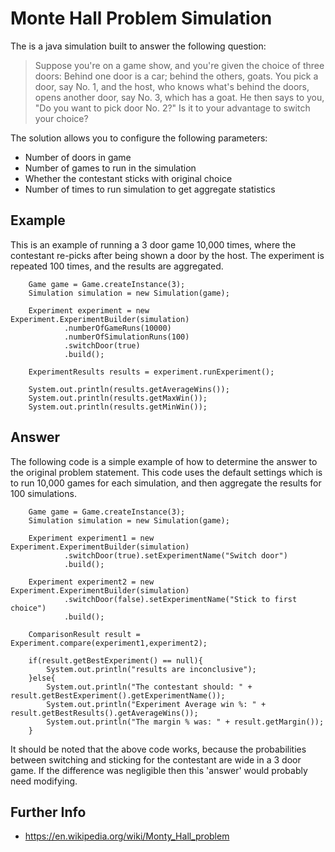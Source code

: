 # Monte Hall Problem Simulation

The is a java simulation built to answer the following question:

>Suppose you're on a game show, and you're given the choice of three doors: Behind one door is a car; behind the others, goats. You pick a door, say No. 1, and the host, who knows what's behind the doors, opens another door, say No. 3, which has a goat. He then says to you, "Do you want to pick door No. 2?" Is it to your advantage to switch your choice?

The solution allows you to configure the following parameters:

- Number of doors in game
- Number of games to run in the simulation
- Whether the contestant sticks with original choice
- Number of times to run simulation to get aggregate statistics

## Example

This is an example of running a 3 door game 10,000 times, where the contestant re-picks after being shown a door by the host.
The experiment is repeated 100 times, and the results are aggregated.

        Game game = Game.createInstance(3);
        Simulation simulation = new Simulation(game);

        Experiment experiment = new Experiment.ExperimentBuilder(simulation)
                .numberOfGameRuns(10000)
                .numberOfSimulationRuns(100)
                .switchDoor(true)
                .build();

        ExperimentResults results = experiment.runExperiment();

        System.out.println(results.getAverageWins());
        System.out.println(results.getMaxWin());
        System.out.println(results.getMinWin());

## Answer

The following code is a simple example of how to determine the answer to the original problem statement. This code uses the default settings which is to run 10,000 games for each simulation, and then aggregate the results for 100 simulations.

        Game game = Game.createInstance(3);
        Simulation simulation = new Simulation(game);

        Experiment experiment1 = new Experiment.ExperimentBuilder(simulation)
                .switchDoor(true).setExperimentName("Switch door")
                .build();

        Experiment experiment2 = new Experiment.ExperimentBuilder(simulation)
                .switchDoor(false).setExperimentName("Stick to first choice")
                .build();

        ComparisonResult result = Experiment.compare(experiment1,experiment2);

        if(result.getBestExperiment() == null){
            System.out.println("results are inconclusive");
        }else{
            System.out.println("The contestant should: " + result.getBestExperiment().getExperimentName());
            System.out.println("Experiment Average win %: " + result.getBestResults().getAverageWins());
            System.out.println("The margin % was: " + result.getMargin());
        }

It should be noted that the above code works, because the probabilities between switching and sticking for the contestant are wide in a 3 door game.
If the difference was negligible then this 'answer' would probably need modifying.


## Further Info

- https://en.wikipedia.org/wiki/Monty_Hall_problem


